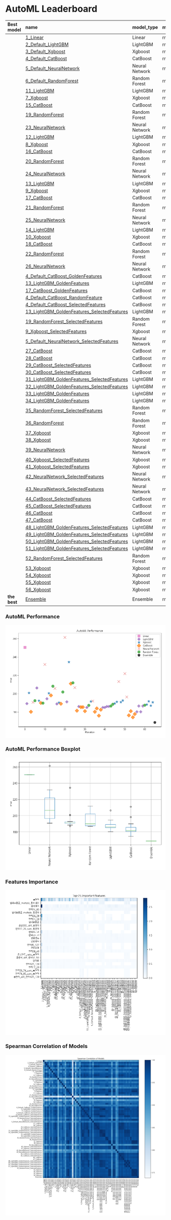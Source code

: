 # AutoML Leaderboard

| Best model   | name                                                                                                 | model_type     | metric_type   |   metric_value |   train_time |   single_prediction_time |
|:-------------|:-----------------------------------------------------------------------------------------------------|:---------------|:--------------|---------------:|-------------:|-------------------------:|
|              | [1_Linear](1_Linear/README.md)                                                                       | Linear         | rmse          |        250.536 |         9.8  |                   0.0495 |
|              | [2_Default_LightGBM](2_Default_LightGBM/README.md)                                                   | LightGBM       | rmse          |        189.385 |         1.92 |                   0.0606 |
|              | [3_Default_Xgboost](3_Default_Xgboost/README.md)                                                     | Xgboost        | rmse          |        200.804 |         3.53 |                   0.058  |
|              | [4_Default_CatBoost](4_Default_CatBoost/README.md)                                                   | CatBoost       | rmse          |        180.429 |        16.07 |                   0.0235 |
|              | [5_Default_NeuralNetwork](5_Default_NeuralNetwork/README.md)                                         | Neural Network | rmse          |        190.663 |         1.55 |                   0.051  |
|              | [6_Default_RandomForest](6_Default_RandomForest/README.md)                                           | Random Forest  | rmse          |        192.454 |         3.62 |                   0.1169 |
|              | [11_LightGBM](11_LightGBM/README.md)                                                                 | LightGBM       | rmse          |        206.327 |         2.88 |                   0.0585 |
|              | [7_Xgboost](7_Xgboost/README.md)                                                                     | Xgboost        | rmse          |        192.484 |         2.16 |                   0.064  |
|              | [15_CatBoost](15_CatBoost/README.md)                                                                 | CatBoost       | rmse          |        190.024 |        25.83 |                   0.0239 |
|              | [19_RandomForest](19_RandomForest/README.md)                                                         | Random Forest  | rmse          |        189.9   |         3.79 |                   0.115  |
|              | [23_NeuralNetwork](23_NeuralNetwork/README.md)                                                       | Neural Network | rmse          |        231.839 |         1.57 |                   0.05   |
|              | [12_LightGBM](12_LightGBM/README.md)                                                                 | LightGBM       | rmse          |        194.537 |         1.91 |                   0.058  |
|              | [8_Xgboost](8_Xgboost/README.md)                                                                     | Xgboost        | rmse          |        200.597 |         2.3  |                   0.059  |
|              | [16_CatBoost](16_CatBoost/README.md)                                                                 | CatBoost       | rmse          |        198.225 |        22.43 |                   0.023  |
|              | [20_RandomForest](20_RandomForest/README.md)                                                         | Random Forest  | rmse          |        208.215 |         3.81 |                   0.1171 |
|              | [24_NeuralNetwork](24_NeuralNetwork/README.md)                                                       | Neural Network | rmse          |        205.773 |         1.72 |                   0.0504 |
|              | [13_LightGBM](13_LightGBM/README.md)                                                                 | LightGBM       | rmse          |        188.982 |         2.63 |                   0.059  |
|              | [9_Xgboost](9_Xgboost/README.md)                                                                     | Xgboost        | rmse          |        190.361 |         2.13 |                   0.0665 |
|              | [17_CatBoost](17_CatBoost/README.md)                                                                 | CatBoost       | rmse          |        189.175 |        17.35 |                   0.024  |
|              | [21_RandomForest](21_RandomForest/README.md)                                                         | Random Forest  | rmse          |        201.986 |         4.56 |                   0.116  |
|              | [25_NeuralNetwork](25_NeuralNetwork/README.md)                                                       | Neural Network | rmse          |        261.398 |         1.79 |                   0.0503 |
|              | [14_LightGBM](14_LightGBM/README.md)                                                                 | LightGBM       | rmse          |        191.312 |         2.33 |                   0.057  |
|              | [10_Xgboost](10_Xgboost/README.md)                                                                   | Xgboost        | rmse          |        234.459 |         2.12 |                   0.056  |
|              | [18_CatBoost](18_CatBoost/README.md)                                                                 | CatBoost       | rmse          |        211.056 |        16.27 |                   0.022  |
|              | [22_RandomForest](22_RandomForest/README.md)                                                         | Random Forest  | rmse          |        211.845 |         4    |                   0.114  |
|              | [26_NeuralNetwork](26_NeuralNetwork/README.md)                                                       | Neural Network | rmse          |        206.71  |         1.76 |                   0.05   |
|              | [4_Default_CatBoost_GoldenFeatures](4_Default_CatBoost_GoldenFeatures/README.md)                     | CatBoost       | rmse          |        181.669 |        18.08 |                   0.041  |
|              | [13_LightGBM_GoldenFeatures](13_LightGBM_GoldenFeatures/README.md)                                   | LightGBM       | rmse          |        186.138 |         3.6  |                   0.103  |
|              | [17_CatBoost_GoldenFeatures](17_CatBoost_GoldenFeatures/README.md)                                   | CatBoost       | rmse          |        185.364 |        17.22 |                   0.041  |
|              | [4_Default_CatBoost_RandomFeature](4_Default_CatBoost_RandomFeature/README.md)                       | CatBoost       | rmse          |        185.519 |        15.21 |                   0.025  |
|              | [4_Default_CatBoost_SelectedFeatures](4_Default_CatBoost_SelectedFeatures/README.md)                 | CatBoost       | rmse          |        181.085 |        13.53 |                   0.022  |
|              | [13_LightGBM_GoldenFeatures_SelectedFeatures](13_LightGBM_GoldenFeatures_SelectedFeatures/README.md) | LightGBM       | rmse          |        185.144 |         2.55 |                   0.095  |
|              | [19_RandomForest_SelectedFeatures](19_RandomForest_SelectedFeatures/README.md)                       | Random Forest  | rmse          |        187.461 |         3.35 |                   0.1121 |
|              | [9_Xgboost_SelectedFeatures](9_Xgboost_SelectedFeatures/README.md)                                   | Xgboost        | rmse          |        191.535 |         2.3  |                   0.058  |
|              | [5_Default_NeuralNetwork_SelectedFeatures](5_Default_NeuralNetwork_SelectedFeatures/README.md)       | Neural Network | rmse          |        192.08  |         1.89 |                   0.044  |
|              | [27_CatBoost](27_CatBoost/README.md)                                                                 | CatBoost       | rmse          |        180.356 |        13.17 |                   0.022  |
|              | [28_CatBoost](28_CatBoost/README.md)                                                                 | CatBoost       | rmse          |        184.055 |        18.78 |                   0.023  |
|              | [29_CatBoost_SelectedFeatures](29_CatBoost_SelectedFeatures/README.md)                               | CatBoost       | rmse          |        176.159 |        14.21 |                   0.022  |
|              | [30_CatBoost_SelectedFeatures](30_CatBoost_SelectedFeatures/README.md)                               | CatBoost       | rmse          |        182.714 |        15.81 |                   0.021  |
|              | [31_LightGBM_GoldenFeatures_SelectedFeatures](31_LightGBM_GoldenFeatures_SelectedFeatures/README.md) | LightGBM       | rmse          |        185.144 |         2.62 |                   0.093  |
|              | [32_LightGBM_GoldenFeatures_SelectedFeatures](32_LightGBM_GoldenFeatures_SelectedFeatures/README.md) | LightGBM       | rmse          |        185.144 |         2.62 |                   0.094  |
|              | [33_LightGBM_GoldenFeatures](33_LightGBM_GoldenFeatures/README.md)                                   | LightGBM       | rmse          |        186.138 |         3.68 |                   0.096  |
|              | [34_LightGBM_GoldenFeatures](34_LightGBM_GoldenFeatures/README.md)                                   | LightGBM       | rmse          |        186.138 |         3.74 |                   0.057  |
|              | [35_RandomForest_SelectedFeatures](35_RandomForest_SelectedFeatures/README.md)                       | Random Forest  | rmse          |        186.679 |         4.81 |                   0.1134 |
|              | [36_RandomForest](36_RandomForest/README.md)                                                         | Random Forest  | rmse          |        188.625 |         4.54 |                   0.1129 |
|              | [37_Xgboost](37_Xgboost/README.md)                                                                   | Xgboost        | rmse          |        189.422 |         2.56 |                   0.0584 |
|              | [38_Xgboost](38_Xgboost/README.md)                                                                   | Xgboost        | rmse          |        191.303 |         2.47 |                   0.051  |
|              | [39_NeuralNetwork](39_NeuralNetwork/README.md)                                                       | Neural Network | rmse          |        213.357 |         2.17 |                   0.051  |
|              | [40_Xgboost_SelectedFeatures](40_Xgboost_SelectedFeatures/README.md)                                 | Xgboost        | rmse          |        190.85  |         2.5  |                   0.0555 |
|              | [41_Xgboost_SelectedFeatures](41_Xgboost_SelectedFeatures/README.md)                                 | Xgboost        | rmse          |        192.659 |         2.4  |                   0.05   |
|              | [42_NeuralNetwork_SelectedFeatures](42_NeuralNetwork_SelectedFeatures/README.md)                     | Neural Network | rmse          |        221.852 |         2.09 |                   0.043  |
|              | [43_NeuralNetwork_SelectedFeatures](43_NeuralNetwork_SelectedFeatures/README.md)                     | Neural Network | rmse          |        196.423 |         2.2  |                   0.045  |
|              | [44_CatBoost_SelectedFeatures](44_CatBoost_SelectedFeatures/README.md)                               | CatBoost       | rmse          |        176.504 |        17.06 |                   0.022  |
|              | [45_CatBoost_SelectedFeatures](45_CatBoost_SelectedFeatures/README.md)                               | CatBoost       | rmse          |        181.042 |         8.63 |                   0.022  |
|              | [46_CatBoost](46_CatBoost/README.md)                                                                 | CatBoost       | rmse          |        174.478 |        19.68 |                   0.024  |
|              | [47_CatBoost](47_CatBoost/README.md)                                                                 | CatBoost       | rmse          |        177.828 |         9.88 |                   0.023  |
|              | [48_LightGBM_GoldenFeatures_SelectedFeatures](48_LightGBM_GoldenFeatures_SelectedFeatures/README.md) | LightGBM       | rmse          |        180.303 |         2.83 |                   0.062  |
|              | [49_LightGBM_GoldenFeatures_SelectedFeatures](49_LightGBM_GoldenFeatures_SelectedFeatures/README.md) | LightGBM       | rmse          |        186.72  |         3.1  |                   0.094  |
|              | [50_LightGBM_GoldenFeatures_SelectedFeatures](50_LightGBM_GoldenFeatures_SelectedFeatures/README.md) | LightGBM       | rmse          |        180.303 |         2.84 |                   0.093  |
|              | [51_LightGBM_GoldenFeatures_SelectedFeatures](51_LightGBM_GoldenFeatures_SelectedFeatures/README.md) | LightGBM       | rmse          |        186.72  |         3.05 |                   0.093  |
|              | [52_RandomForest_SelectedFeatures](52_RandomForest_SelectedFeatures/README.md)                       | Random Forest  | rmse          |        187.493 |         3.85 |                   0.112  |
|              | [53_Xgboost](53_Xgboost/README.md)                                                                   | Xgboost        | rmse          |        188.292 |         2.81 |                   0.053  |
|              | [54_Xgboost](54_Xgboost/README.md)                                                                   | Xgboost        | rmse          |        191.738 |         2.8  |                   0.055  |
|              | [55_Xgboost](55_Xgboost/README.md)                                                                   | Xgboost        | rmse          |        186.944 |         2.81 |                   0.054  |
|              | [56_Xgboost](56_Xgboost/README.md)                                                                   | Xgboost        | rmse          |        190.778 |         2.78 |                   0.054  |
| **the best** | [Ensemble](Ensemble/README.md)                                                                       | Ensemble       | rmse          |        168.711 |         0.61 |                   0.4225 |

### AutoML Performance
![AutoML Performance](ldb_performance.png)

### AutoML Performance Boxplot
![AutoML Performance Boxplot](ldb_performance_boxplot.png)

### Features Importance
![features importance across models](features_heatmap.png)



### Spearman Correlation of Models
![models spearman correlation](correlation_heatmap.png)

